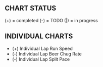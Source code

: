 ## CHART STATUS
(+) = completed
(-) = TODO
(|) = in progress

## INDIVIDUAL CHARTS
* (+) Individual Lap Run Speed
* (-) Individual Lap Beer Chug Rate
* (-) Individual Lap Split Pace